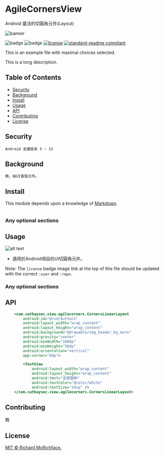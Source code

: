 # AgileCornersView
Android 靈活的切圓角元件(Layout)

![banner]()

![badge]()
![badge]()
[![license](https://img.shields.io/github/license/:user/:repo.svg)](LICENSE)
[![standard-readme compliant](https://img.shields.io/badge/readme%20style-standard-brightgreen.svg?style=flat-square)](https://github.com/RichardLitt/standard-readme)

This is an example file with maximal choices selected.

This is a long description.

## Table of Contents

- [Security](#security)
- [Background](#background)
- [Install](#install)
- [Usage](#usage)
- [API](#api)
- [Contributing](#contributing)
- [License](#license)

## Security
	Android 支援版本 5 ~ 13

## Background
	無，純UI客製元件。

## Install

This module depends upon a knowledge of [Markdown]().

```
```

### Any optional sections

## Usage

![alt text](https://github.com/BryanYen0619/AgileCornersView/app/src/main/java/com/cathaysec/view/agilecorners/screenshot/Screenshot_20230213_092150.png)

* 適用於Android項目的UI切圓角元件。


Note: The `license` badge image link at the top of this file should be updated with the correct `:user` and `:repo`.

### Any optional sections

## API
```xml
	<com.cathaysec.view.agilecorners.CornersLinearLayout
		android:id="@+id/button1"
		android:layout_width="wrap_content"
		android:layout_height="wrap_content"
		android:background="@drawable/img_header_bg_more"
		android:gravity="center"
		android:minWidth="100dp"
		android:minHeight="50dp"
		android:orientation="vertical"
		app:corner="8dp">

		<TextView
			android:layout_width="wrap_content"
			android:layout_height="wrap_content"
			android:text="全部圓角"
			android:textColor="@color/white"
			android:textSize="24sp" />
	</com.cathaysec.view.agilecorners.CornersLinearLayout>
```

## Contributing

無

## License

[MIT © Richard McRichface.](../LICENSE)